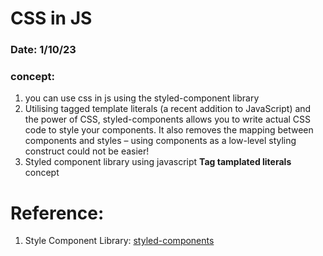 # CSS in JS

### Date: 1/10/23

### concept:

1. you can use css in js using the styled-component library 
2. Utilising tagged template literals (a recent addition to JavaScript) and the power of CSS, styled-components allows you to write actual CSS code to style your components. It also removes the mapping between components and styles – using components as a low-level styling construct could not be easier!
3. Styled component library using javascript **Tag tamplated literals** concept

# Reference:

1. Style Component Library:
[styled-components](https://styled-components.com/)